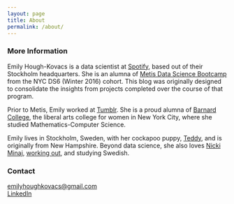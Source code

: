 ```yaml
---
layout: page
title: About
permalink: /about/
---
```


### More Information

Emily Hough-Kovacs is a data scientist at [Spotify](https://open.spotify.com/user/emilyhoughkovacs), based out of their Stockholm headquarters. She is an alumna of [Metis Data Science Bootcamp](https://www.thisismetis.com/data-science-bootcamps) from the NYC DS6 (Winter 2016) cohort. This blog was originally designed to consolidate the insights from projects completed over the course of that program.

Prior to Metis, Emily worked at [Tumblr](https://just-random-words.tumblr.com/). She is a proud alumna of [Barnard College](https://math.barnard.edu/), the liberal arts college for women in New York City, where she studied Mathematics-Computer Science.

Emily lives in Stockholm, Sweden, with her cockapoo puppy, [Teddy](https://www.instagram.com/theodoreroofvelt/), and is originally from New Hampshire. Beyond data science, she also loves [Nicki Minaj](https://www.youtube.com/watch?v=PzGZamtlRP0), [working out](https://soul-cycle.com/), and studying Swedish.

### Contact

[emilyhoughkovacs@gmail.com](mailto:emilyhoughkovacs@gmail.com)<br>
[LinkedIn](https://www.linkedin.com/in/emilyhoughkovacs)